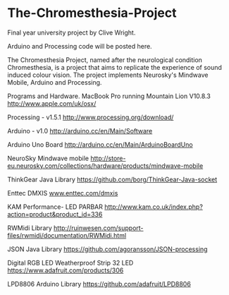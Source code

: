 The-Chromesthesia-Project
=========================

Final year university project by Clive Wright.

Arduino and Processing code will be posted here.


The Chromesthesia Project, named after the neurological condition Chromesthesia, is a project that aims to replicate the experience of sound induced colour vision.
The project implements Neurosky's Mindwave Mobile, Arduino and Processing.

Programs and Hardware.
MacBook Pro running Mountain Lion  V10.8.3
http://www.apple.com/uk/osx/

Processing - v1.5.1
http://www.processing.org/download/

Arduino - v1.0
http://arduino.cc/en/Main/Software

Arduino Uno Board
http://arduino.cc/en/Main/ArduinoBoardUno

NeuroSky Mindwave mobile
http://store-eu.neurosky.com/collections/hardware/products/mindwave-mobile

ThinkGear Java Library
https://github.com/borg/ThinkGear-Java-socket

Enttec DMXIS
www.enttec.com/dmxis

KAM Performance- LED PARBAR
http://www.kam.co.uk/index.php?action=product&product_id=336

RWMidi Library
http://ruinwesen.com/support-files/rwmidi/documentation/RWMidi.html

JSON Java Library
https://github.com/agoransson/JSON-processing

Digital RGB LED Weatherproof Strip 32 LED
https://www.adafruit.com/products/306


LPD8806 Arduino Library
https://github.com/adafruit/LPD8806



